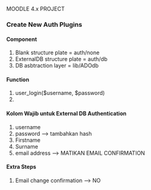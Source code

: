 
MOODLE 4.x PROJECT

[//]: # (1. postgres)

[//]: # (2. admin)

[//]: # (3. admin@admin.com)

[//]: # (4. enable no auth)

[//]: # (5. create user = user : User1234_ )

[//]: # (6. Enrol > Self > Allow existing enrolments = Yes)



### Create New Auth Plugins

#### Component
1. Blank structure plate = auth/none
2. ExternalDB structure plate = auth/db
3. DB asbtraction layer = lib/ADOdb

#### Function
1. user_login($username, $password)
2. 

#### Kolom Wajib untuk External DB Authentication
1. username
2. password --> tambahkan hash
3. Firstname
4. Surname
5. email address --> MATIKAN EMAIL CONFIRMATION

#### Extra Steps
1. Email change confirmation --> NO
